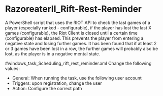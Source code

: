 # RazoreaterII_Rift-Rest-Reminder

A PowerShell script that uses the RIOT API to check the last games of a player (especially ranked - configurable), if the player has lost the last X games (configurable), the Riot Client is closed until a certain time (configurable) has elapsed.
This prevents the player from entering a negative state and losing further games. It has been found that if at least 2 or 3 games have been lost in a row, the further games will probably also be lost, as the player is in a negative mental state.

#windows_task_Scheduling_rift_rest_reminder.xml
Change the following values:
- General: When running the task, use the following user account
- Triggers: upon registration, change the user
- Action: Configure the correct path